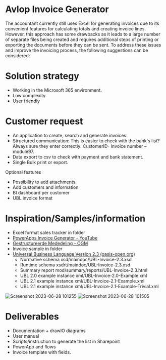 # Avlop Invoice Generator

The accountant currently still uses Excel for generating invoices due to its convenient features for calculating totals and creating invoice lines. However, this approach has some drawbacks as it leads to a large number of separate files being created and requires additional steps of printing or exporting the documents before they can be sent. To address these issues and improve the invoicing process, the following suggestions can be considered:

# Solution strategy

- Working in the Microsoft 365 environment.
- Low complexity
- User friendly

# Customer request

- An application to create, search and generate invoices.
- Structured communication: This is easier to check with the bank's list? Always sure they enter correctly: CustomerID- Invoice number – module97.
- Data export to csv to check with payment and bank statement.
- Single Bulk print or export.

Optional features

- Possibility to add attachments.
- Add customers and information
- BI dashboard per customer
- UBL invoice format

# Inspiration/Samples/information

- Excel format sales tracker in folder
- [PowerApps Invoice Generator - YouTube](https://www.youtube.com/playlist?list=PLC3DYZ2umeViXn6X0tquD3p7QJ1r3yfG0)
- [Gestructureerde Mededeling - OGM](https://www.gestructureerdemededeling.be/)
- Invoice sample in folder
- [Universal Business Language Version 2.3 (oasis-open.org)](https://docs.oasis-open.org/ubl/UBL-2.3.html)
  - Normative schema xsd/maindoc/UBL-Invoice-2.3.xsd
  - Runtime schema xsdrt/maindoc/UBL-Invoice-2.3.xsd
  - Summary report mod/summary/reports/UBL-Invoice-2.3.html
  - UBL 2.0 example instance xml/UBL-Invoice-2.0-Example.xml
  - UBL 2.1 example instance xml/UBL-Invoice-2.1-Example.xml
  - UBL 2.1 example instance xml/UBL-Invoice-2.1-Example-Trivial.xml
 



![Screenshot 2023-06-28 101255](https://github.com/dva81/Avlop/assets/65031840/b5520dba-edc4-4a57-8192-4f0593b3dfd7)
![Screenshot 2023-06-28 101505](https://github.com/dva81/Avlop/assets/65031840/3e7e6012-b8f7-4fdd-bcc4-18887e29ab09)

# Deliverables
- Documentation + drawIO diagrams
- User manual
- Scripts/instruction to generate the list in Sharepoint
- PowerApp and flows
- Invoice template with fields.

